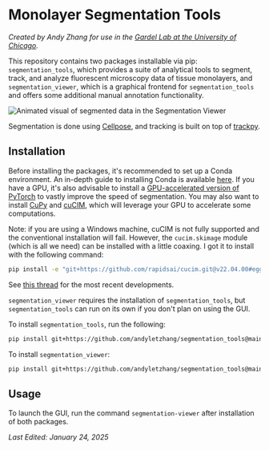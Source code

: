 # Monolayer Segmentation Tools
_Created by Andy Zhang for use in the [Gardel Lab at the University of Chicago](https://squishycell.uchicago.edu/)._

This repository contains two packages installable via pip: `segmentation_tools`, which provides a suite of analytical tools to segment, track, and analyze fluorescent microscopy data of tissue monolayers, and `segmentation_viewer`, which is a graphical frontend for `segmentation_tools` and offers some additional manual annotation functionality.

![Animated visual of segmented data in the Segmentation Viewer](segmentation_viewer/src/segmentation_viewer/assets/segmentation_viewer_v2.gif)

Segmentation is done using [Cellpose](https://github.com/mouseland/cellpose), and tracking is built on top of [trackpy](https://github.com/soft-matter/trackpy).

## Installation
Before installing the packages, it's recommended to set up a Conda environment. An in-depth guide to installing Conda is available [here](python_onboarding/1-anaconda.md). If you have a GPU, it's also advisable to install a [GPU-accelerated version of PyTorch](python_onboarding/3-GPU.md) to vastly improve the speed of segmentation. You may also want to install [CuPy](https://docs.cupy.dev/en/stable/install.html) and [cuCIM](https://docs.rapids.ai/api/cucim/stable/), which will leverage your GPU to accelerate some computations.

Note: if you are using a Windows machine, cuCIM is not fully supported and the conventional installation will fail. However, the `cucim.skimage` module (which is all we need) can be installed with a little coaxing. I got it to install with the following command:
```bash
pip install -e "git+https://github.com/rapidsai/cucim.git@v22.04.00#egg=cucim&subdirectory=python/cucim" scipy scikit-image
```
See [this thread](https://github.com/rapidsai/cucim/issues/454#issuecomment-1331244039) for the most recent developments.

`segmentation_viewer` requires the installation of `segmentation_tools`, but `segmentation_tools` can run on its own if you don't plan on using the GUI.

To install `segmentation_tools`, run the following:
```bash
pip install git+https://github.com/andyletzhang/segmentation_tools@main#subdirectory=segmentation_tools
```
To install `segmentation_viewer`:
```bash
pip install git+https://github.com/andyletzhang/segmentation_tools@main#subdirectory=segmentation_viewer
```

## Usage
To launch the GUI, run the command `segmentation-viewer` after installation of both packages.

_Last Edited: January 24, 2025_
